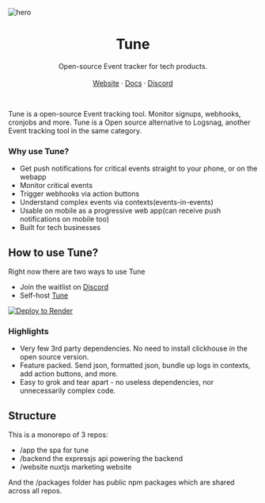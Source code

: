 ![hero](media/tune-banner.jpg)

<p align="center">
    <h1 align="center"><b>Tune</b></h1>
<p align="center">
    Open-source Event tracker for tech products.
    <br />
    <br />
    <a href="https://tune" target="_blank">Website</a>
    ·
    <a href="https://tune/api" target="_blank">Docs</a>
    ·
    <a href="https://discord.gg/QmfGeMGM" target="_blank">Discord</a>
  </p>
  <br />
</p>

Tune is a open-source Event tracking tool. Monitor signups, webhooks, cronjobs and more. Tune is a Open source alternative to Logsnag, another Event tracking tool in the same category.

### Why use Tune?

- Get push notifications for critical events straight to your phone, or on the webapp
- Monitor critical events
- Trigger webhooks via action buttons
- Understand complex events via contexts(events-in-events)
- Usable on mobile as a progressive web app(can receive push notifications on mobile too)
- Built for tech businesses

## How to use Tune?

Right now there are two ways to use Tune

- Join the waitlist on [Discord](https://discord.gg/QmfGeMGM)
- Self-host [Tune](https://tune/selfhosted/install-on-your-server)

[![Deploy to Render](https://render.com/images/deploy-to-render-button.svg)](https://github.com/tune-co/tune)

### Highlights

- Very few 3rd party dependencies. No need to install clickhouse in the open source version.
- Feature packed. Send json, formatted json, bundle up logs in contexts, add action buttons, and more.
- Easy to grok and tear apart - no useless dependencies, nor unnecessarily complex code.

## Structure

This is a monorepo of 3 repos:

- /app the spa for tune
- /backend the expressjs api powering the backend
- /website nuxtjs marketing website

And the /packages folder has public npm packages which are shared across all repos.
